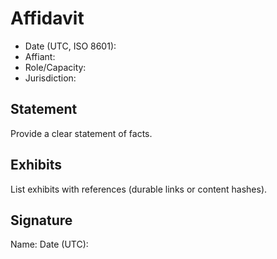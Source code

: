 # Affidavit

- Date (UTC, ISO 8601):
- Affiant:
- Role/Capacity:
- Jurisdiction:

## Statement
Provide a clear statement of facts.

## Exhibits
List exhibits with references (durable links or content hashes).

## Signature
Name:
Date (UTC):

